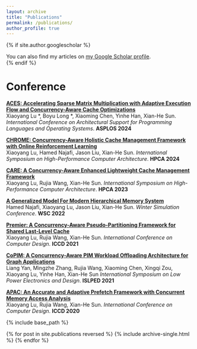 ```yaml
---
layout: archive
title: "Publications"
permalink: /publications/
author_profile: true
---
```


{% if site.author.googlescholar %}
  <div class="wordwrap">You can also find my articles on <a href="{{site.author.googlescholar}}">my Google Scholar profile</a>.</div>
{% endif %}

# Conference
<b>[ACES: Accelerating Sparse Matrix Multiplication with Adaptive Execution Flow and Concurrency-Aware Cache Optimizations](../publications/ASPLOS24)</b><br>
Xiaoyang Lu</b> \*, Boyu Long \*, Xiaoming Chen, Yinhe Han, Xian-He Sun.
<i>International Conference on Architectural Support for Programming Languages and Operating Systems</i>. <b>ASPLOS 2024</b>

<b>[CHROME: Concurrency-Aware Holistic Cache Management Framework with Online Reinforcement Learning ](../publications/HPCA2024)</b><br>
Xiaoyang Lu</b>, Hamed Najafi, Jason Liu, Xian-He Sun.
<i>International Symposium on High-Performance Computer Architecture</i>. <b>HPCA 2024</b>

<b>[CARE: A Concurrency-Aware Enhanced Lightweight Cache Management Framework](../publications/HPCA2023)</b><br>
Xiaoyang Lu</b>, Rujia Wang, Xian-He Sun.
<i>International Symposium on High-Performance Computer Architecture</i>. <b>HPCA 2023</b>

<b>[A Generalized Model For Modern Hierarchical Memory System](../publications/WSC2023)</b><br>
Hamed Najafi, Xiaoyang Lu</b>, Jason Liu, Xian-He Sun.
<i>Winter Simulation Conference</i>. <b>WSC 2022</b>

<b>[Premier: A Concurrency-Aware Pseudo-Partitioning Framework for Shared Last-Level Cache](../publications/ICCD2021)</b><br>
Xiaoyang Lu</b>, Rujia Wang, Xian-He Sun.
<i>International Conference on Computer Design</i>. <b>ICCD 2021</b>

<b>[CoPIM: A Concurrency-Aware PIM Workload Offloading Architecture for Graph Applications](../publications/ISLPED2021)</b><br>
Liang Yan, Mingzhe Zhang, Rujia Wang, Xiaoming Chen, Xingqi Zou, Xiaoyang Lu</b>, Yinhe Han, Xian-He Sun
<i>International Symposium on Low Power Electronics and Design</i>. <b>ISLPED 2021</b>

<b>[APAC: An Accurate and Adaptive Prefetch Framework with Concurrent Memory Access Analysis](../publications/ICCD2020)</b><br>
Xiaoyang Lu</b>, Rujia Wang, Xian-He Sun.
<i>International Conference on Computer Design</i>. <b>ICCD 2020</b>




{% include base_path %}

{% for post in site.publications reversed %}
  {% include archive-single.html %}
{% endfor %}
